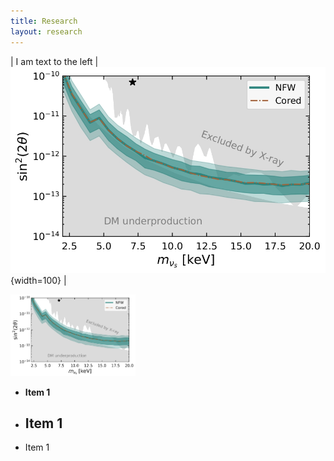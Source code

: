 ```yaml
---
title: Research
layout: research
---
```


<!-- ![Alt text](https://assets.digitalocean.com/articles/alligator/boo.svg "a title") -->
| I am text to the left  | ![test](assets/images/Papers/SterileNeutrino.jpg){width=100} |


<img src="assets/images/Papers/SterileNeutrino.jpg" width="200">


* **Item 1**
* ## Item 1
* Item 1  